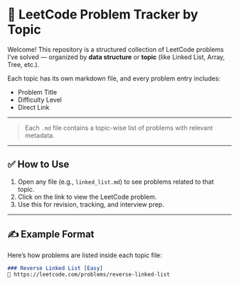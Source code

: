 # 📘 LeetCode Problem Tracker by Topic

Welcome! This repository is a structured collection of LeetCode problems I’ve solved — organized by **data structure** or **topic** (like Linked List, Array, Tree, etc.).

Each topic has its own markdown file, and every problem entry includes:
- Problem Title  
- Difficulty Level  
- Direct Link

---


> Each `.md` file contains a topic-wise list of problems with relevant metadata.

---

## ✅ How to Use

1. Open any file (e.g., `linked_list.md`) to see problems related to that topic.
2. Click on the link to view the LeetCode problem.
3. Use this for revision, tracking, and interview prep.

---

## ✍️ Example Format

Here’s how problems are listed inside each topic file:

```markdown
### Reverse Linked List [Easy]  
🔗 https://leetcode.com/problems/reverse-linked-list  
